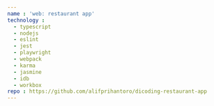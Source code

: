 ```yaml
---
name : 'web: restaurant app'
technology :
  - typescript
  - nodejs
  - eslint
  - jest
  - playwright
  - webpack
  - karma
  - jasmine
  - idb
  - workbox
repo : https://github.com/alifprihantoro/dicoding-restaurant-app
---
```

